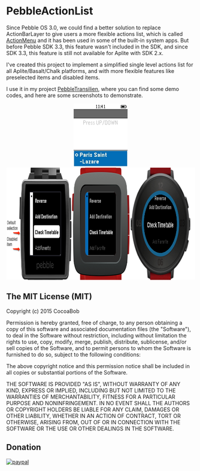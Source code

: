 # PebbleActionList
Since Pebble OS 3.0, we could find a better solution to replace ActionBarLayer to give users a more flexible actions list, which is called [ActionMenu](http://developer.getpebble.com/docs/c/User_Interface/Window/ActionMenu/#ActionMenu) and it has been used in some of the built-in system apps. But before Pebble SDK 3.3, this feature wasn't included in the SDK, and since SDK 3.3, this feature is still not available for Aplite with SDK 2.x.

I've created this project to implement a simplified single level actions list for all Aplite/Basalt/Chalk platforms, and with more flexible features like preselected items and disabled items.

I use it in my project [PebbleTransilien](https://github.com/CocoaBob/PebbleTransilien), where you can find some demo codes, and here are some screenshots to demonstrate.

<p align="center">
<img src="https://raw.githubusercontent.com/CocoaBob/PebbleActionList/master/demo.gif" width="144" height="168"/>
<br>
<img src="https://raw.githubusercontent.com/CocoaBob/PebbleActionList/master/demo.png" width="890" height="300"/>
</p>

## The MIT License (MIT)

Copyright (c) 2015 CocoaBob

Permission is hereby granted, free of charge, to any person obtaining a copy
of this software and associated documentation files (the "Software"), to deal
in the Software without restriction, including without limitation the rights
to use, copy, modify, merge, publish, distribute, sublicense, and/or sell
copies of the Software, and to permit persons to whom the Software is
furnished to do so, subject to the following conditions:

The above copyright notice and this permission notice shall be included in all
copies or substantial portions of the Software.

THE SOFTWARE IS PROVIDED "AS IS", WITHOUT WARRANTY OF ANY KIND, EXPRESS OR
IMPLIED, INCLUDING BUT NOT LIMITED TO THE WARRANTIES OF MERCHANTABILITY,
FITNESS FOR A PARTICULAR PURPOSE AND NONINFRINGEMENT. IN NO EVENT SHALL THE
AUTHORS OR COPYRIGHT HOLDERS BE LIABLE FOR ANY CLAIM, DAMAGES OR OTHER
LIABILITY, WHETHER IN AN ACTION OF CONTRACT, TORT OR OTHERWISE, ARISING FROM,
OUT OF OR IN CONNECTION WITH THE SOFTWARE OR THE USE OR OTHER DEALINGS IN THE
SOFTWARE.

## Donation

[![paypal](https://www.paypalobjects.com/en_US/i/btn/btn_donateCC_LG.gif)](https://www.paypal.com/cgi-bin/webscr?cmd=_s-xclick&hosted_button_id=A5CD3B7AQMQES)